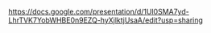 https://docs.google.com/presentation/d/1Ul0SMA7yd-LhrTVK7YobWHBE0n9EZQ-hyXjlktjUsaA/edit?usp=sharing
